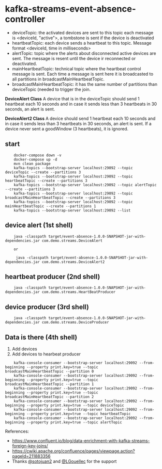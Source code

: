 # kafka-streams-event-absence-controller

* deviceTopic: the activated devices are sent to this topic each message is <deviceId, "active">, a tombstone is sent if the device is deactivated
* heartbeatTopic: each device sends a heartbeat to this topic. Message format <deviceId, time in milliseconds>
* alertTopic: topic where the alerts about disconnected active devices are sent. The message is resent until the device ir reconnected or deactivated.
* mainHeartbeatTopic: technical topic where the heartbeat control message is sent. Each time a message is sent here it is broadcasted to all partitions in 
broadcastMainHeartbeatTopic.
* broadcastMainHeartbeatTopic: it has the same number of partitions than deviceTopic (needed to trigger the join.


**DeviceAlert Class**
A device that is in the deviceTopic should send 1 heartbeat each 10 seconds and in case it sends less than 3 heartbeats in 30 seconds, an alert is sent.

**DeviceAlert2 Class**
A device should send 1 heartbeat each 10 seconds and in case it sends less than 3 heartbeats in 30 seconds, an alert is sent. If a device never sent a goodWindow (3 heartbeats), it is ignored.

## start

```
    docker-compose down -v
    docker-compose up -d
    mvn clean package
    kafka-topics --bootstrap-server localhost:29092 --topic deviceTopic --create --partitions 3
    kafka-topics --bootstrap-server localhost:29092 --topic heartbeatTopic --create --partitions 3
    kafka-topics --bootstrap-server localhost:29092 --topic alertTopic --create --partitions 3
    kafka-topics --bootstrap-server localhost:29092 --topic broadcastMainHeartbeatTopic --create --partitions 3
    kafka-topics --bootstrap-server localhost:29092 --topic mainHeartbeatTopic --create --partitions 1
    kafka-topics --bootstrap-server localhost:29092 --list  
```

## device alert (1st shell)

```
    java -classpath target/event-absence-1.0.0-SNAPSHOT-jar-with-dependencies.jar com.demo.streams.DeviceAlert
    
    or
    
     java -classpath target/event-absence-1.0.0-SNAPSHOT-jar-with-dependencies.jar com.demo.streams.DeviceAlert2
```

## heartbeat producer (2nd shell)

```
    java -classpath target/event-absence-1.0.0-SNAPSHOT-jar-with-dependencies.jar com.demo.streams.HeartBeatProducer 
```

## device producer (3rd shell)

```
    java -classpath target/event-absence-1.0.0-SNAPSHOT-jar-with-dependencies.jar com.demo.streams.DeviceProducer 
```

## Data is there (4th shell)

1. Add devices
2. Add devices to hearbeat producer

```
    kafka-console-consumer --bootstrap-server localhost:29092 --from-beginning --property print.key=true --topic broadcastMainHeartbeatTopic --partition 0
    kafka-console-consumer --bootstrap-server localhost:29092 --from-beginning --property print.key=true --topic broadcastMainHeartbeatTopic --partition 1
    kafka-console-consumer --bootstrap-server localhost:29092 --from-beginning --property print.key=true --topic broadcastMainHeartbeatTopic --partition 2
    kafka-console-consumer --bootstrap-server localhost:29092 --from-beginning --property print.key=true --topic deviceTopic 
    kafka-console-consumer --bootstrap-server localhost:29092 --from-beginning --property print.key=true --topic heartbeatTopic 
    kafka-console-consumer --bootstrap-server localhost:29092 --from-beginning --property print.key=true --topic alertTopic
```

References:
- https://www.confluent.io/blog/data-enrichment-with-kafka-streams-foreign-key-joins/
- https://cwiki.apache.org/confluence/pages/viewpage.action?pageId=211883356
- Thanks [@sotojuan2](https://github.com/sotojuan2/) and [@LGouellec](https://github.com/LGouellec) for the support
